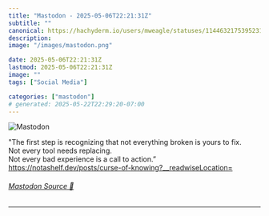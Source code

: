 ```yaml
---
title: "Mastodon - 2025-05-06T22:21:31Z"
subtitle: ""
canonical: https://hachyderm.io/users/mweagle/statuses/114463217539523195
description:
image: "/images/mastodon.png"

date: 2025-05-06T22:21:31Z
lastmod: 2025-05-06T22:21:31Z
image: ""
tags: ["Social Media"]

categories: ["mastodon"]
# generated: 2025-05-22T22:29:20-07:00
---
```

![Mastodon](/images/mastodon.png)

<p>&quot;The first step is recognizing that not everything broken is yours to fix.<br />Not every tool needs replacing.<br />Not every bad experience is a call to action.”<br /><a href="https://notashelf.dev/posts/curse-of-knowing?__readwiseLocation=" target="_blank" rel="nofollow noopener noreferrer" translate="no"><span class="invisible">https://</span><span class="ellipsis">notashelf.dev/posts/curse-of-k</span><span class="invisible">nowing?__readwiseLocation=</span></a></p>


###### [Mastodon Source 🐘](https://hachyderm.io/@mweagle/114463217539523195)

___
